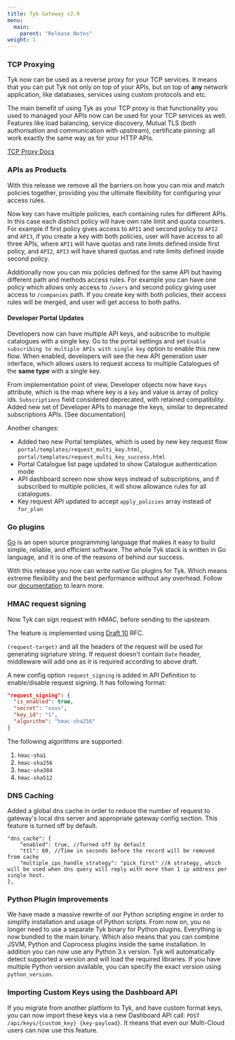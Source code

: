 ```yaml
---
title: Tyk Gateway v2.9
menu:
  main:
    parent: "Release Notes"
weight: 1
---
```


### TCP Proxying

Tyk now can be used as a reverse proxy for your TCP services. It means that you can put Tyk not only on top of your APIs, but on top of **any** network application, like databases, services using custom protocols and etc.

The main benefit of using Tyk as your TCP proxy is that functionality you used to managed your APIs now can be used for your TCP services as well.  Features like load balancing, service discovery, Mutual TLS (both authorisation and communication with upstream), certificate pinning: all work exactly the same way as for your HTTP APIs. 

[TCP Proxy Docs](/docs/concepts/tcp-proxy/)

### APIs as Products

With this release we remove all the barriers on how you can mix and match policies together, providing you the ultimate flexibility for configuring your access rules.

Now key can have multiple policies, each containing rules for different APIs. In this case each distinct policy will have own rate limit and quota counters. For example if first policy gives access to `API1` and second policy to `API2` and `API3`, if you create a key with both policies, user will have access to all three APIs, where `API1` will have quotas and rate limits defined inside first policy, and `API2`, `API3` will have shared quotas and rate limits defined inside second policy.

Additionally now you can mix policies defined for the same API but having different path and methods access rules. For example you can have one policy which allows only access to `/users`  and second policy giving user access to `/companies` path. If you create key with both policies, their access rules will be merged, and user will get access to both paths.

#### Developer Portal Updates

Developers now can have multiple API keys, and subscribe to multiple catalogues with a single key. Go to the portal settings and set `Enable subscribing to multiple APIs with single key` option to enable this new flow. When enabled, developers will see the new API generation user interface, which allows users to request access to multiple Catalogues of the **same type**  with a single key. 

From implementation point of view, Developer objects now have  `Keys` attribute, which is the map where key is a `key` and value is array of policy ids. `Subscriptions` field considered deprecated, with retained compatibility. Added new set of Developer APIs to manage the keys, similar to deprecated subscriptions APIs. [See documentation]

Another changes:
- Added two new Portal templates, which is used by new key request flow  `portal/templates/request_multi_key.html`, `portal/templates/request_multi_key_success.html`
- Portal Catalogue list page updated to show Catalogue authentication mode
- API dashboard screen now show keys instead of subscriptions, and if subscribed to multiple policies, it will show allowance rules for all catalogues.
- Key request API updated to accept `apply_policies` array instead of `for_plan`

### Go plugins
 
[Go](https://golang.org/) is an open source programming language that makes it easy to build simple, reliable, and efficient software. The whole Tyk stack is written in Go language, and it is one of the reasons of behind our success. 

With this release you now can write native Go plugins for Tyk. Which means extreme flexibility and the best performance without any overhead. Follow our [documentation](/customise-tyk/plugins/golang-plugins/golang-plugins.md) to learn more.

### HMAC request signing 

Now Tyk can sign request with HMAC, before sending to the upsteam.

The feature is implemented using [Draft 10](https://tools.ietf.org/html/draft-cavage-http-signatures-10) RFC.

`(request-target)` and all the headers of the request will be used for generating signature string. 
If request doesn't contain `Date` header, middleware will add one as it is required according to above draft.

A new config option `request_signing` is added in API Definition to enable/disable request signing. It has following format:

```json
"request_signing": {
  "is_enabled": true,
  "secret": "xxxx",
  "key_id": "1",
  "algorithm": "hmac-sha256"
}
```
The following algorithms are supported:

1. `hmac-sha1`
2. `hmac-sha256`
3. `hmac-sha384`
4. `hmac-sha512`

### DNS Caching
Added a global dns cache in order to reduce the number of request to gateway's local dns server and appropriate gateway config section. This feature is turned off by default.

```
"dns_cache": {
    "enabled": true, //Turned off by default
    "ttl": 60, //Time in seconds before the record will be removed from cache
    "multiple_ips_handle_strategy": "pick_first" //A strategy, which will be used when dns query will reply with more than 1 ip address per single host.
},
```

### Python Plugin Improvements
We have made a massive rewrite of our Python scripting engine in order to simplify installation and usage of Python scripts. 
From now on, you no longer need to use a separate Tyk binary for Python plugins. Everything is now bundled to the main binary.
Which also means that you can combine JSVM, Python and Coprocess plugins inside the same installation. 
In addition you can now use any Python 3.x version. Tyk will automatically detect supported a version and will load the required libraries. If you have multiple Python version available, you can specify the exact version using `python_version`. 

### Importing Custom Keys using the Dashboard API
If you migrate from another platform to Tyk, and have custom format keys, you can now import these keys via a new Dashboard API call: `POST /api/keys/{custom_key} {key-payload}`. It means that even our Multi-Cloud users can now use this feature. 
